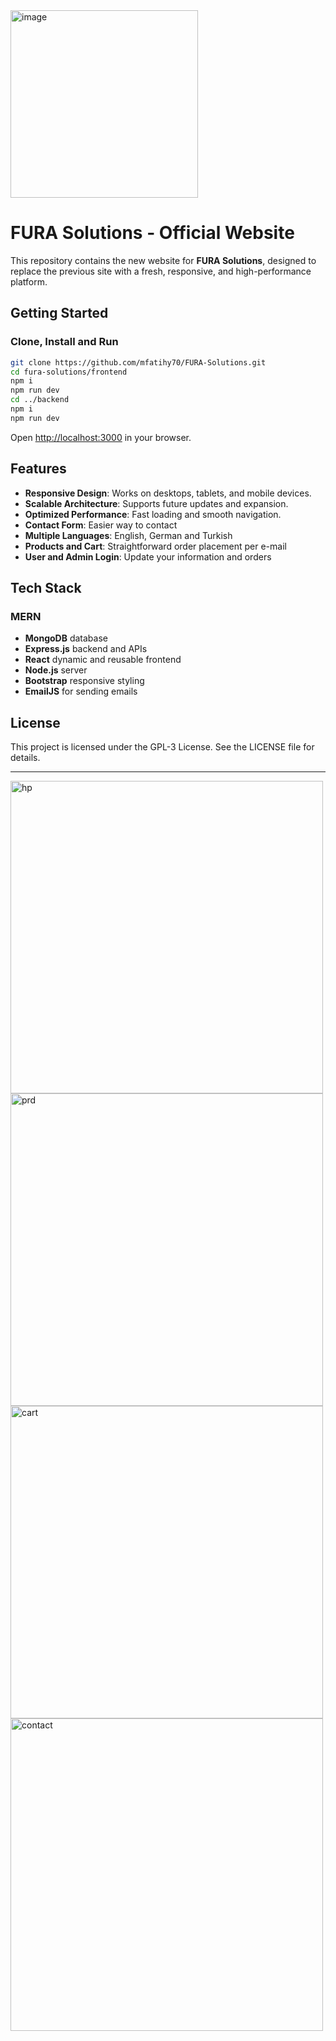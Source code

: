 <img src="https://github.com/user-attachments/assets/e33ad1a4-9138-4344-98a5-2b8c4c9fcd76" alt="image" height="300"/>

# FURA Solutions - Official Website

This repository contains the new website for **FURA Solutions**, designed to replace the previous site with a fresh, responsive, and high-performance platform.

## Getting Started

### Clone, Install and Run

```bash
git clone https://github.com/mfatihy70/FURA-Solutions.git
cd fura-solutions/frontend
npm i
npm run dev
cd ../backend
npm i
npm run dev
```

Open [http://localhost:3000](http://localhost:3000) in your browser.

## Features

- **Responsive Design**: Works on desktops, tablets, and mobile devices.
- **Scalable Architecture**: Supports future updates and expansion.
- **Optimized Performance**: Fast loading and smooth navigation.
- **Contact Form**: Easier way to contact
- **Multiple Languages**: English, German and Turkish
- **Products and Cart**: Straightforward order placement per e-mail
- **User and Admin Login**: Update your information and orders

## Tech Stack

### MERN

- **MongoDB** database
- **Express.js** backend and APIs
- **React** dynamic and reusable frontend
- **Node.js** server
- **Bootstrap** responsive styling
- **EmailJS** for sending emails

## License

This project is licensed under the GPL-3 License. See the LICENSE file for details.

---

<img src="https://github.com/user-attachments/assets/23580818-2bba-481e-a565-314406d011eb" alt="hp" width="500"/>
<img src="https://github.com/user-attachments/assets/a7fd4556-eeb6-4d1f-9cdd-b274026eabd8" alt="prd" width="500"/>
<img src="https://github.com/user-attachments/assets/6153660a-af04-4998-8c95-48f38ecf90a6" alt="cart" width="500"/>
<img src="https://github.com/user-attachments/assets/15f984fa-3fc0-48d3-88d3-bc493b6dadd8" alt="contact" width="500"/>

